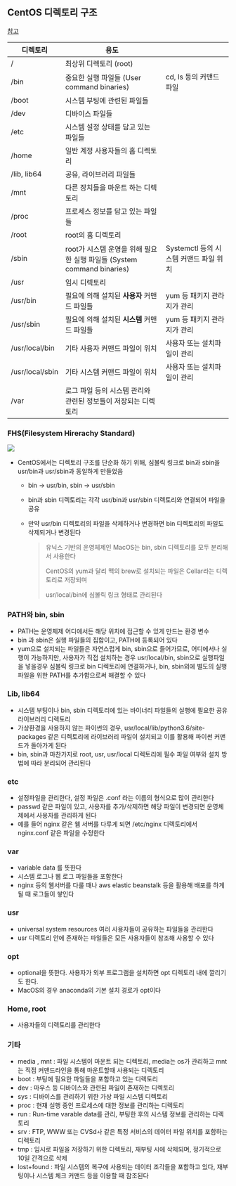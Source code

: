 ## CentOS 디렉토리 구조

[참고](https://jinwoo1990.github.io/dev-wiki/linux-directory/)

| 디렉토리        | 용도                                                         |                                        |
| --------------- | ------------------------------------------------------------ | -------------------------------------- |
| /               | 최상위 디렉토리 (root)                                       |                                        |
| /bin            | 중요한 실행 파일들 (User command binaries)                   | cd, ls 등의 커맨드 파일                |
| /boot           | 시스템 부팅에 관련된 파일들                                  |                                        |
| /dev            | 디바이스 파일들                                              |                                        |
| /etc            | 시스템 설정 상태를 담고 있는 파일들                          |                                        |
| /home           | 일반 계정 사용자들의 홈 디렉토리                             |                                        |
| /lib, lib64     | 공유, 라이브러리 파일들                                      |                                        |
| /mnt            | 다른 장치들을 마운트 하는 디렉토리                           |                                        |
| /proc           | 프로세스 정보를 담고 있는 파일들                             |                                        |
| /root           | root의 홈 디렉토리                                           |                                        |
| /sbin           | root가 시스템 운영을 위해 필요한 실행 파일들 (System command binaries) | Systemctl 등의 시스템 커맨드 파일 위치 |
| /usr            | 임시 디렉토리                                                |                                        |
| /usr/bin        | 필요에 의해 설치된 **사용자** 커맨드 파일들                  | yum 등 패키지 관라지가 관리            |
| /usr/sbin       | 필요에 의해 설치된 **시스템** 커맨드 파일들                  | yum 등 패키지 관라지가 관리            |
| /usr/local/bin  | 기타 사용자 커맨드 파일이 위치                               | 사용자 또는 설치파일이 관리            |
| /usr/local/sbin | 기타 시스템 커맨드 파일이 위치                               | 사용자 또는 설치파일이 관리            |
| /var            | 로그 파일 등의 시스템 관리와 관련된 정보들이 저장되는 디렉토리 |                                        |

### **FHS(Filesystem Hirerachy Standard)**

![](img/linux_directory-5762411.png)

- CentOS에서는 디렉토리 구조를 단순화 하기 위해, 심볼릭 링크로 bin과 sbin을 usr/bin과 usr/sbin과 동일하게 만들었음

  - bin -> usr/bin, sbin -> usr/sbin

  - bin과 sbin 디렉토리는 각각 usr/bin과 usr/sbin 디렉토리와 연결되어 파일을 공유

  - 만약 usr/bin 디렉토리의 파일을 삭제하거나 변경하면 bin 디렉토리의 파일도 삭제되거나 변경된다

    > 유닉스 기반의 운영체제인 MacOS는 bin, sbin 디렉토리를 모두 분리해서 사용한다
    >
    > CentOS의 yum과 달리 맥의 brew로 설치되는 파일은 Cellar라는 디렉토리로 저장되며
    >
    > usr/local/bin에 심볼릭 링크 형태로 관리된다

### PATH와 bin, sbin

* PATH는 운영체제 어디에서든 해당 위치에 접근할 수 있게 만드는 환경 변수
* bin 과 sbin은 실행 파일들의 집합이고, PATH에 등록되어 있다 
* yum으로 설치되는 파일들은 자연스럽게 bin, sbin으로 들어가므로, 어디에서나 실행이 가능하지만, 사용자가 직접 설치하는 경우 usr/local/bin, sbin으로 실행파일을 넣을경우 심볼릭 링크로 bin 디렉토리에 연결하거나, bin, sbin외에 별도의 실행파일을 위한 PATH를 추가함으로써 해결할 수 있다

### Lib, lib64

*  시스템 부팅이나 bin, sbin 디렉토리에 있는 바이너리 파일들의 실행에 필요한 공유 라이브러리 디렉토리
*  가상환경을 사용하지 않는 파이썬의 경우, usr/local/lib/python3.6/site-packages 같은 디렉토리에 라이브러리 파일이 설치되고 이를 활용해 파이썬 커맨드가 돌아가게 된다
*  bin, sbin과 마찬가지로 root, usr, usr/local 디렉토리에 필수 파일 여부와 설치 방법에 따라 분리되어 관리된다

### etc

* 설정파일을 관리한다, 설정 파일은 .conf 라는 이름의 형식으로 많이 관리한다
* passwd 같은 파일이 있고, 사용자를 추가/삭제하면 해당 파일이 변경되면 운영체제에서 사용자를 관리하게 된다
* 예를 들어 nginx 같은 웹 서버를 다루게 되면 /etc/nginx 디렉토리에서 nginx.conf 같은 파일을 수정한다

### var

* variable data 를 뜻한다
* 시스템 로그나 웹 로그 파일들을 포함한다
* nginx 등의 웹서버를 다룰 때나 aws elastic beanstalk 등을 활용해 배포를 하게 될 때 로그들이 쌓인다

### usr

* universal system resources 여러 사용자들이 공유하는 파일들을 관리한다
* usr 디렉토리 안에 존재하는 파일들은 모든 사용자들이 참조해 사용할 수 있다

### opt

* optional을 뜻한다. 사용자가 외부 프로그램을 설치하면 opt 디렉토리 내에 깔리기도 한다. 
* MacOS의 경우 anaconda의 기본 설치 경로가 opt이다

### Home, root

* 사용자들의 디렉토리를 관리한다

### 기타

* media , mnt : 파일 시스템이 마운트 되는 디렉토리, media는 os가 관리하고 mnt는 직접 커맨드라인을 통해 마운트할때 사용되는 디렉토리
* boot : 부팅에 필요한 파일들을 포함하고 있는 디렉토리
* dev : 마우스 등 디바이스와 관련된 파일이 존재하는 디렉토리
* sys : 디바이스를 관리하기 위한 가상 파일 시스템 디렉토리
* proc : 현재 실행 중인 프로세스에 대한 정보를 관리하는 디렉토리
* run : Run-time varable data를 관리, 부팅한 후의 시스템 정보를 관리하는 디렉토리
* srv : FTP, WWW 또는 CVSdㅘ 같은 특정 서비스의 데이터 파일 위치를 포함하는 디렉토리
* tmp : 임시로 파일을 저장하기 위한 디렉토리, 재부팅 시에 삭제되며, 정기적으로 10일 간격으로 삭제
* lost+found : 파일 시스템의 복구에 사용되는 데이터 조각들을 포함하고 있다, 재부팅이나 시스템 체크 커맨드 등을 이용할 때 참조된다